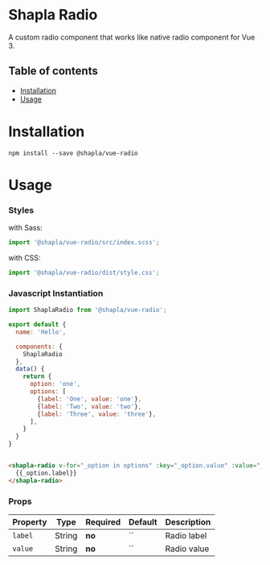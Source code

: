 # Shapla Radio

A custom radio component that works like native radio component for Vue 3.

## Table of contents

- [Installation](#installation)
- [Usage](#usage)

# Installation

```
npm install --save @shapla/vue-radio
```

# Usage

### Styles

with Sass:

```js
import '@shapla/vue-radio/src/index.scss';
```

with CSS:

```js
import '@shapla/vue-radio/dist/style.css';
```

### Javascript Instantiation

```js
import ShaplaRadio from '@shapla/vue-radio';

export default {
  name: 'Hello',

  components: {
    ShaplaRadio
  },
  data() {
    return {
      option: 'one',
      options: [
        {label: 'One', value: 'one'},
        {label: 'Two', value: 'two'},
        {label: 'Three', value: 'three'},
      ],
    }
  }
}

```

```html

<shapla-radio v-for="_option in options" :key="_option.value" :value="_option.value" v-model="option">
  {{_option.label}}
</shapla-radio>
```

### Props

| Property  | Type     | Required  | Default    | Description
|-----------|----------|-----------|------------|-------------
| `label`   | String   | **no**    | ``         | Radio label
| `value`   | String   | **no**    | ``         | Radio value
